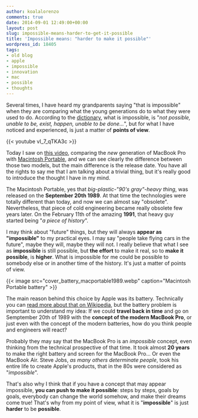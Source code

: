 ```yaml
---
author: koalalorenzo
comments: true
date: 2014-09-01 12:49:00+00:00
layout: post
slug: impossible-means-harder-to-get-it-possible
title: 'Impossible means: "harder to make it possible"'
wordpress_id: 18405
tags:
- old blog
- apple
- impossible
- innovation
- mac
- possible
- thoughts
---
```


Several times, I have heard my grandparents saying "that is impossible" when they are comparing what the young generations do to what they were used to do. According to the [dictionary](http://en.wiktionary.org/wiki/impossible), what is impossible, is "_not possible, unable to be, exist, happen, unable to be done..._", but for what I have noticed and experienced, is just a matter of **points of view**. <!--more-->

{{< youtube vI_7_qTKA3c >}}

Today I saw on [this video](https://www.youtube.com/watch?v=vI_7_qTKA3c), comparing the _new_ generation of MacBook Pro with [Macintosh Portable](http://en.wikipedia.org/wiki/Macintosh_Portable), and we can see clearly the difference between those two models, but the main difference is the release date. You have all the rights to say me that I am talking about a trivial thing, but it's really good to introduce the thought I have in my mind.

The Macintosh Portable, yes that _big-plastic-"90's gray"-heavy thing_, was released on the **September 20th 1989**. At that time the technologies were totally different than today, and now we can almost say "obsolete". Nevertheless, that piece of cold engineering became really obsolete few years later. On the February 11th of the amazing **1991**, that heavy guy started being "_a piece of history_".

I may think about "future" things, but they will always **appear as "impossible"** to my practical eyes. I may say "people take flying cars in the future", maybe they will, maybe they will not. I really believe that what I see as **impossible** is still possible, but **the effort** to make it real, so to **make it possible**, is **higher**. What is impossible for me could be possible to somebody else or in another time of the history. It's just a matter of points of view.


{{< image src="cover_battery_macportable1989.webp" caption="Macintosh Portable battery" >}}

The main reason behind this choice by Apple was its battery. Technically you can [read more about that on Wikipedia](http://en.wikipedia.org/wiki/Macintosh_Portable#Criticism), but the battery problem is important to understand my idea: If we could **travel back in time** and go on Semptember 20th of 1989 with the **concept of the modern MacBook Pro**, or just even with the concept of the modern batteries, how do you think people and engineers will react?

Probably they may say that the MacBook Pro is an _impossible_ concept, even thinking from the technical prospective of that time. It took almost **20 years** to make the right battery and screen for the MacBook Pro... Or even the MacBook Air. Steve Jobs, _as many others determinate people_, took his entire life to create Apple's products, that in the 80s were considered as "_impossible_".

That's also why I think that if you have a concept that may appear impossible, **you can push to make it possible**: steps by steps, goals by goals, everybody can change the world somehow, and make their dreams come true! That's why from my point of view, what it is "**impossible**" is just **harder** to be **possible**.
